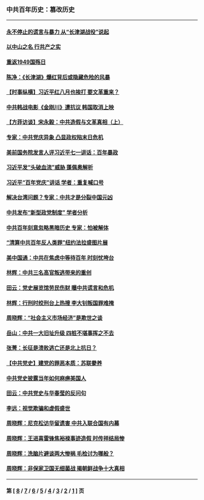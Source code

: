 ### 中共百年历史：篡改历史
---
#### [永不停止的谎言与暴力 从“长津湖战役”说起](../../pages/nf1176115/n13494094.md?07110430) 
#### [以中山之名 行共产之实](../../pages/nf1176115/n13346437.md?07110430) 
#### [重返1949国殇日](../../pages/nf1176115/n13346372.md?07110430) 
#### [陈净：《长津湖》爆红背后或隐藏危险的风暴](../../pages/nf1176115/n13314364.md?07110430) 
#### [【时事纵横】习近平红八月也挨打 要文革重来？](../../pages/nf1176115/n13231393.md?07110430) 
#### [中共韩战电影《金刚川》遭抗议 韩国取消上映](../../pages/nf1176115/n13219114.md?07110430) 
#### [【方菲访谈】宋永毅：中共造假与文革真相（上）](../../pages/nf1176115/n13200760.md?07110430) 
#### [专家：中共党庆异象 凸显政权陷末日危机](../../pages/nf1176115/n13067084.md?07110430) 
#### [美前国务院发言人评习近平七一讲话：百年暴政](../../pages/nf1176115/n13066986.md?07110430) 
#### [习近平发“头破血流”威胁 蓬佩奥解析](../../pages/nf1176115/n13063604.md?07110430) 
#### [习近平“百年党庆”讲话 学者：重复喊口号](../../pages/nf1176115/n13061411.md?07110430) 
#### [解决台湾问题？专家：中共才是分裂中国元凶](../../pages/nf1176115/n13060811.md?07110430) 
#### [中共发布“新型政党制度” 学者分析](../../pages/nf1176115/n13056354.md?07110430) 
#### [中共百年刻意忽略黑暗历史 专家：怕被解体](../../pages/nf1176115/n13056056.md?07110430) 
#### [“清算中共百年反人类罪”纽约法拉盛图片展](../../pages/nf1176115/n13052220.md?07110430) 
#### [美中国通：中共在焦虑中等待百年 时刻忧垮台](../../pages/nf1176115/n13048820.md?07110430) 
#### [林辉：中共三名高官叛逃带来的重创](../../pages/nf1176115/n13035206.md?07110430) 
#### [田云：党史展览馆劳民伤财 曝中共谎言和危机](../../pages/nf1176115/n13033900.md?07110430) 
#### [林辉：行刑时绞刑台上热搜 李大钊叛国罪难掩](../../pages/nf1176115/n13031965.md?07110430) 
#### [周晓辉：“社会主义市场经济”是欺世之谈](../../pages/nf1176115/n13024090.md?07110430) 
#### [岳山：中共一大旧址升级 四桩不堪事挥之不去](../../pages/nf1176115/n13021697.md?07110430) 
#### [张菁：长征是溃败逃亡还是北上抗日？](../../pages/nf1176115/n13020585.md?07110430) 
#### [【中共党史】建党的罪恶本质：苏联豢养](../../pages/nf1176115/n13011888.md?07110430) 
#### [中共党史披露当年如何麻痹美国人](../../pages/nf1176115/n12966400.md?07110430) 
#### [田云：中共党史与华春莹的反问句](../../pages/nf1176115/n12765178.md?07110430) 
#### [李远：视觉欺骗和虚假盛世](../../pages/nf1176115/n12993376.md?07110430) 
#### [周晓辉：尼克松访华留遗害 中共入联合国有内幕](../../pages/nf1176115/n12991422.md?07110430) 
#### [周晓辉：王进喜雷锋焦裕禄事迹造假 时传祥结局惨](../../pages/nf1176115/n12985497.md?07110430) 
#### [周晓辉：洗脑片避谈两大惨祸 毛检讨为哪般？](../../pages/nf1176115/n12971285.md?07110430) 
#### [周晓辉：非保家卫国无细菌战 揭朝鲜战争十大真相](../../pages/nf1176115/n12954161.md?07110430) 

---
#### 第 [ [8](./8.md?07110430) / [7](./7.md?07110430) / [6](./6.md?07110430) / [5](./5.md?07110430) / [4](./4.md?07110430) / [3](./3.md?07110430) / [2](./2.md?07110430) / [1](./1.md?07110430) ] 页
